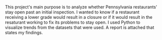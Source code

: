 This project's main purpose is to analyze whether Pennsylvania restaurants' stay open past an initial inspection. I wanted to know if a restaurant receiving a lower grade would result in a closure or if it would result in the resaturant working to fix its problems to stay open.
I used Python to visualize trends from the datasets that were used. A report is attached that states my findings.
